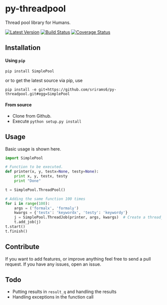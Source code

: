 # py-threadpool
Thread pool library for Humans.

[![Latest Version](https://pypip.in/version/SimplePool/badge.svg)](https://pypi.python.org/pypi/SimplePool/)
[![Build Status](https://travis-ci.org/ssundarraj/py-threadpool.svg?branch=master)](https://travis-ci.org/ssundarraj/py-threadpool)
[![Coverage Status](https://coveralls.io/repos/ssundarraj/py-threadpool/badge.svg?branch=coverage)](https://coveralls.io/r/ssundarraj/py-threadpool?branch=coverage)

## Installation

#### Using `pip`
`pip install SimplePool` 

or to get the latest source via pip, use

`pip install -e git+https://github.com/srirams6/py-threadpool.git#egg=SimplePool`

#### From source

* Clone from Github.
* Execute `python setup.py install`


## Usage

Basic usage is shown here.

```py
import SimplePool

# Function to be executed.
def printer(x, y, testx=None, testy=None):
    print x, y, testx, testy
    print "Done"

t = SimplePool.ThreadPool()

# Adding the same function 100 times
for i in range(100):
    args = ('formalx', 'formaly')
    kwargs = {'testx': 'keywordx', 'testy': 'keywordy'}
    j = SimplePool.ThreadJob(printer, args, kwargs)  # Create a thread_job object.
    t.add_job(j)
t.start()
t.finish()
```

## Contribute

If you want to add features, or improve anything feel free to send a pull request. If you have any issues, open an issue.

## Todo

* Putting results in `result_q` and handling the results
* Handling exceptions in the function call
